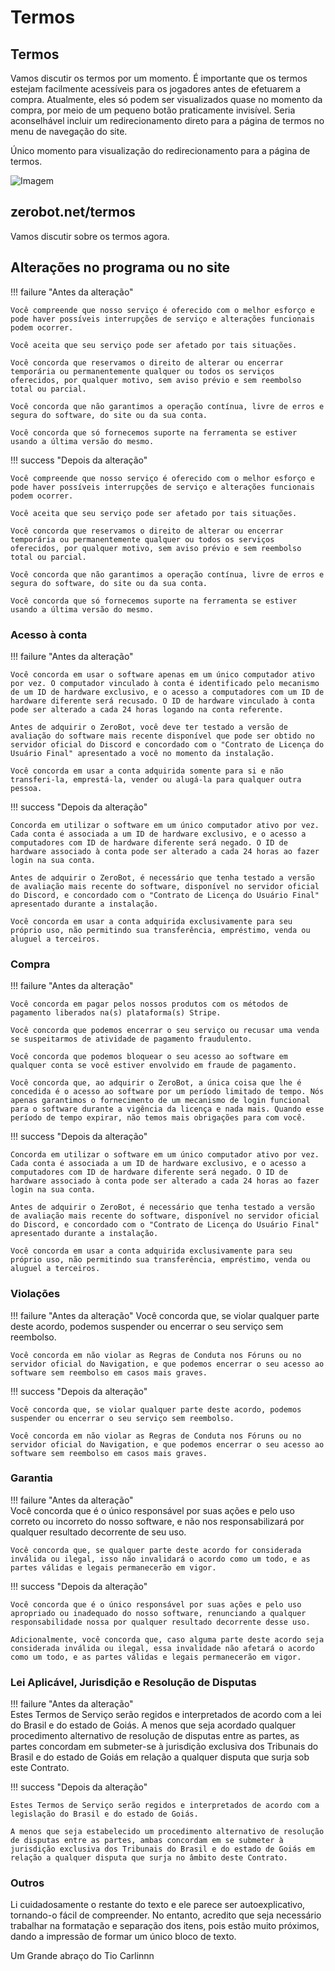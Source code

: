 # Termos

## Termos

Vamos discutir os termos por um momento. É importante que os termos estejam facilmente acessíveis para os jogadores antes de efetuarem a compra. Atualmente, eles só podem ser visualizados quase no momento da compra, por meio de um pequeno botão praticamente invisível. Seria aconselhável incluir um redirecionamento direto para a página de termos no menu de navegação do site.

Único momento para visualização do redirecionamento para a página de termos.

![Imagem](https://i.imgur.com/stDxees.png)

## zerobot.net/termos

Vamos discutir sobre os termos agora.

## Alterações no programa ou no site

!!! failure "Antes da alteração"

    Você compreende que nosso serviço é oferecido com o melhor esforço e pode haver possíveis interrupções de serviço e alterações funcionais podem ocorrer.

    Você aceita que seu serviço pode ser afetado por tais situações.

    Você concorda que reservamos o direito de alterar ou encerrar temporária ou permanentemente qualquer ou todos os serviços oferecidos, por qualquer motivo, sem aviso prévio e sem reembolso total ou parcial.

    Você concorda que não garantimos a operação contínua, livre de erros e segura do software, do site ou da sua conta.

    Você concorda que só fornecemos suporte na ferramenta se estiver usando a última versão do mesmo.

!!! success "Depois da alteração"

    Você compreende que nosso serviço é oferecido com o melhor esforço e pode haver possíveis interrupções de serviço e alterações funcionais podem ocorrer.

    Você aceita que seu serviço pode ser afetado por tais situações.

    Você concorda que reservamos o direito de alterar ou encerrar temporária ou permanentemente qualquer ou todos os serviços oferecidos, por qualquer motivo, sem aviso prévio e sem reembolso total ou parcial.

    Você concorda que não garantimos a operação contínua, livre de erros e segura do software, do site ou da sua conta.
    
    Você concorda que só fornecemos suporte na ferramenta se estiver usando a última versão do mesmo.

### Acesso à conta

!!! failure "Antes da alteração"

    Você concorda em usar o software apenas em um único computador ativo por vez. O computador vinculado à conta é identificado pelo mecanismo de um ID de hardware exclusivo, e o acesso a computadores com um ID de hardware diferente será recusado. O ID de hardware vinculado à conta pode ser alterado a cada 24 horas logando na conta referente.

    Antes de adquirir o ZeroBot, você deve ter testado a versão de avaliação do software mais recente disponível que pode ser obtido no servidor oficial do Discord e concordado com o "Contrato de Licença do Usuário Final" apresentado a você no momento da instalação.

    Você concorda em usar a conta adquirida somente para si e não transferi-la, emprestá-la, vender ou alugá-la para qualquer outra pessoa.

!!! success "Depois da alteração"

    Concorda em utilizar o software em um único computador ativo por vez. Cada conta é associada a um ID de hardware exclusivo, e o acesso a computadores com ID de hardware diferente será negado. O ID de hardware associado à conta pode ser alterado a cada 24 horas ao fazer login na sua conta.

    Antes de adquirir o ZeroBot, é necessário que tenha testado a versão de avaliação mais recente do software, disponível no servidor oficial do Discord, e concordado com o "Contrato de Licença do Usuário Final" apresentado durante a instalação.

    Você concorda em usar a conta adquirida exclusivamente para seu próprio uso, não permitindo sua transferência, empréstimo, venda ou aluguel a terceiros.

### Compra

!!! failure "Antes da alteração"

    Você concorda em pagar pelos nossos produtos com os métodos de pagamento liberados na(s) plataforma(s) Stripe.

    Você concorda que podemos encerrar o seu serviço ou recusar uma venda se suspeitarmos de atividade de pagamento fraudulento.

    Você concorda que podemos bloquear o seu acesso ao software em qualquer conta se você estiver envolvido em fraude de pagamento.

    Você concorda que, ao adquirir o ZeroBot, a única coisa que lhe é concedida é o acesso ao software por um período limitado de tempo. Nós apenas garantimos o fornecimento de um mecanismo de login funcional para o software durante a vigência da licença e nada mais. Quando esse período de tempo expirar, não temos mais obrigações para com você.

!!! success "Depois da alteração"

    Concorda em utilizar o software em um único computador ativo por vez. Cada conta é associada a um ID de hardware exclusivo, e o acesso a computadores com ID de hardware diferente será negado. O ID de hardware associado à conta pode ser alterado a cada 24 horas ao fazer login na sua conta.

    Antes de adquirir o ZeroBot, é necessário que tenha testado a versão de avaliação mais recente do software, disponível no servidor oficial do Discord, e concordado com o "Contrato de Licença do Usuário Final" apresentado durante a instalação.

    Você concorda em usar a conta adquirida exclusivamente para seu próprio uso, não permitindo sua transferência, empréstimo, venda ou aluguel a terceiros.


### Violações

!!! failure "Antes da alteração"
    Você concorda que, se violar qualquer parte deste acordo, podemos suspender ou encerrar o seu serviço sem reembolso.

    Você concorda em não violar as Regras de Conduta nos Fóruns ou no servidor oficial do Navigation, e que podemos encerrar o seu acesso ao software sem reembolso em casos mais graves.

!!! success "Depois da alteração"

    Você concorda que, se violar qualquer parte deste acordo, podemos suspender ou encerrar o seu serviço sem reembolso.

    Você concorda em não violar as Regras de Conduta nos Fóruns ou no servidor oficial do Navigation, e que podemos encerrar o seu acesso ao software sem reembolso em casos mais graves.

### Garantia

!!! failure "Antes da alteração"    
    Você concorda que é o único responsável por suas ações e pelo uso correto ou incorreto do nosso software, e não nos responsabilizará por qualquer resultado decorrente de seu uso.

    Você concorda que, se qualquer parte deste acordo for considerada inválida ou ilegal, isso não invalidará o acordo como um todo, e as partes válidas e legais permanecerão em vigor.

!!! success "Depois da alteração"

    Você concorda que é o único responsável por suas ações e pelo uso apropriado ou inadequado do nosso software, renunciando a qualquer responsabilidade nossa por qualquer resultado decorrente desse uso.

    Adicionalmente, você concorda que, caso alguma parte deste acordo seja considerada inválida ou ilegal, essa invalidade não afetará o acordo como um todo, e as partes válidas e legais permanecerão em vigor.

### Lei Aplicável, Jurisdição e Resolução de Disputas

!!! failure "Antes da alteração"    
    Estes Termos de Serviço serão regidos e interpretados de acordo com a lei do Brasil e do estado de Goiás.
    A menos que seja acordado qualquer procedimento alternativo de resolução de disputas entre as partes, as partes concordam em submeter-se à jurisdição exclusiva dos Tribunais do Brasil e do estado de Goiás em relação a qualquer disputa que surja sob este Contrato.

!!! success "Depois da alteração"

    Estes Termos de Serviço serão regidos e interpretados de acordo com a legislação do Brasil e do estado de Goiás.

    A menos que seja estabelecido um procedimento alternativo de resolução de disputas entre as partes, ambas concordam em se submeter à jurisdição exclusiva dos Tribunais do Brasil e do estado de Goiás em relação a qualquer disputa que surja no âmbito deste Contrato.

### Outros

Li cuidadosamente o restante do texto e ele parece ser autoexplicativo, tornando-o fácil de compreender. No entanto, acredito que seja necessário trabalhar na formatação e separação dos itens, pois estão muito próximos, dando a impressão de formar um único bloco de texto.




Um Grande abraço do Tio Carlinnn
